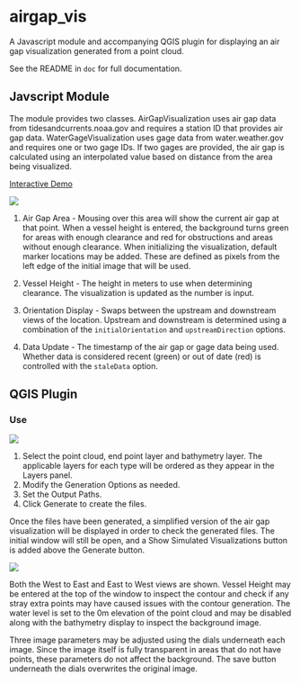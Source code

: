 # airgap_vis
A Javascript module and accompanying QGIS plugin for displaying an air gap visualization generated from a point cloud.

See the README in `doc` for full documentation.

## Javscript Module

The module provides two classes. AirGapVisualization uses air gap data from tidesandcurrents.noaa.gov and requires a station ID that provides air gap data. WaterGageVisualization uses gage data from water.weather.gov and requires one or two gage IDs. If two gages are provided, the air gap is calculated using an interpolated value based on distance from the area being visualized.

<a href="https://iatkin.github.io/airgap_vis/">Interactive Demo</a>

<img src="https://raw.githubusercontent.com/iatkin/airgap_vis/main/doc/img/visualization.png">

1. Air Gap Area - Mousing over this area will show the current air gap at that point. When a vessel height is entered, the background turns green for areas with enough clearance and red for obstructions and areas without enough clearance. When initializing the visualization, default marker locations may be added. These are defined as pixels from the left edge of the initial image that will be used.

2. Vessel Height - The height in meters to use when determining clearance. The visualization is updated as the number is input.

3. Orientation Display - Swaps between the upstream and downstream views of the location. Upstream and downstream is determined using a combination of the `initialOrientation` and `upstreamDirection` options.

4. Data Update - The timestamp of the air gap or gage data being used. Whether data is considered recent (green) or out of date (red) is controlled with the `staleData` option.

## QGIS Plugin

### Use

<img src="https://raw.githubusercontent.com/iatkin/airgap_vis/main/doc/img/generation.png">

1. Select the point cloud, end point layer and bathymetry layer. The applicable layers for each type will be ordered as they appear in the Layers panel.
2. Modify the Generation Options as needed.
3. Set the Output Paths.
4. Click Generate to create the files.

Once the files have been generated, a simplified version of the air gap visualization will be displayed in order to check the generated files. The initial window will still be open, and a Show Simulated Visualizations button is added above the Generate button.

<img src="https://raw.githubusercontent.com/iatkin/airgap_vis/main/doc/img/simulated_visualization.png">

Both the West to East and East to West views are shown. Vessel Height may be entered at the top of the window to inspect the contour and check if any stray extra points may have caused issues with the contour generation. The water level is set to the 0m elevation of the point cloud and may be disabled along with the bathymetry display to inspect the background image.

Three image parameters may be adjusted using the dials underneath each image. Since the image itself is fully transparent in areas that do not have points, these parameters do not affect the background. The save button underneath the dials overwrites the original image.
